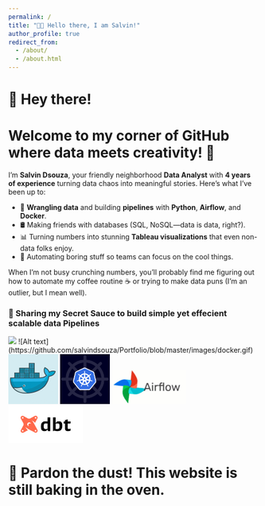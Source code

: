 ```yaml
---
permalink: /
title: "👋🏻 Hello there, I am Salvin!"
author_profile: true
redirect_from: 
  - /about/
  - /about.html
---
```


# 👋 Hey there! 
#  Welcome to my corner of GitHub where data meets creativity! 🎉  

I’m **Salvin Dsouza**, your friendly neighborhood **Data Analyst** with **4 years of experience** turning data chaos into meaningful stories. Here’s what I’ve been up to:  
- 🔄 **Wrangling data** and building **pipelines** with **Python**, **Airflow**, and **Docker**.  
- 🛢️ Making friends with databases (SQL, NoSQL—data is data, right?).  
- 📊 Turning numbers into stunning **Tableau visualizations** that even non-data folks enjoy.  
- 🤖 Automating boring stuff so teams can focus on the cool things.  

When I’m not busy crunching numbers, you’ll probably find me figuring out how to automate my coffee routine ☕ or trying to make data puns (I’m an outlier, but I mean well).  

<!-- ### 🔗 Check Out My Projects  
Dive in and explore! From scalable pipelines to dashboards that actually make sense, I’ve got something for everyone who loves data as much as I do. Let’s make data awesome together! 🎢  
🔗 Broken link? Not a chance! 🚀 This rocket’s launching soon—just looking for the "ON" switch. 🛠️✨ Hang tight! 😄    -->



### 🤫 Sharing my Secret Sauce to build simple yet effecient scalable data Pipelines 
<img src='https://github.com/jss367/antools/blob/gh-pages-2.3.4/assets/images/cat.gif?raw=true' />
![Alt text](https://github.com/salvindsouza/Portfolio/blob/master/images/docker.gif)
<img src="https://github.com/salvindsouza/Portfolio/blob/master/images/docker.gif" alt="Docker Image" width="100" />          <img src="/images/kubernetes.gif" alt="Kubernetes" width="100" />          <img style="text-align: center;" src="https://github.com/salvindsouza/Portfolio/blob/master/images/airflow.gif" alt="Airflow" width="150" />         <img style="text-align: center;" src="https://github.com/salvindsouza/Portfolio/blob/master/images/dbt.png" alt="Dbt" width="150" />

# 🚧 Pardon the dust! This website is still baking in the oven.

